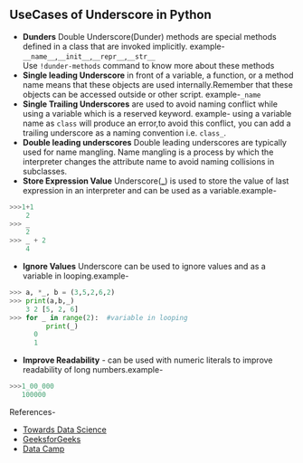 ## UseCases of Underscore in Python
- **Dunders** Double Underscore(Dunder) methods are special methods defined in a class that are invoked implicitly. example- `__name__`,`__init__`,`__repr__`,`__str__`  
Use `!dunder-methods` command to know more about these methods
- **Single leading Underscore**  in front of a variable, a function, or a method name means that these objects are used internally.Remember that these objects can be accessed outside or other script. example-`_name`
- **Single Trailing Underscores** are used to avoid naming conflict while using a variable which is a reserved keyword.
example- using a variable name as `class` will produce an error,to avoid this conflict, you can add a trailing underscore as a naming convention i.e. `class_`.
-  **Double leading underscores** Double leading underscores are typically used for name mangling.
Name mangling is a process by which the interpreter changes the attribute name to avoid naming collisions in subclasses.
- **Store Expression Value** Underscore(**_**) is used to store the value of last expression in an interpreter and can be used as a variable.example-
```python
>>>1+1
    2
>>> _
    2
>>> _ + 2
    4
```
-  **Ignore Values** Underscore can be used to ignore values and as a variable in looping.example-
 ```python
>>> a, *_, b = (3,5,2,6,2)
>>> print(a,b,_)
     3 2 [5, 2, 6]
>>> for _ in range(2):  #variable in looping
          print(_)
       0
       1
```
-  **Improve Readability** - can be used with numeric literals to improve readability of long numbers.example-
 ```python
>>>1_00_000
    100000
```
References-
- [Towards Data Science](https://towardsdatascience.com/whats-the-meaning-of-single-and-double-underscores-in-python-3d27d57d6bd1)
- [GeeksforGeeks](https://www.geeksforgeeks.org/underscore-_-python/)
- [Data Camp](https://www.datacamp.com/tutorial/role-underscore-python)
